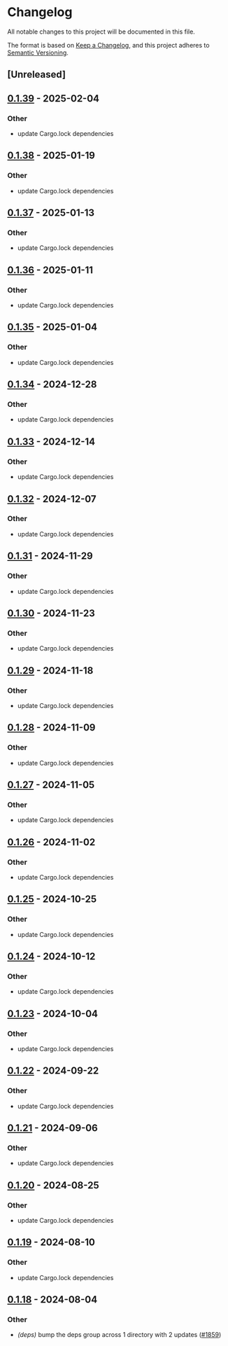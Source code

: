 # Changelog
All notable changes to this project will be documented in this file.

The format is based on [Keep a Changelog](https://keepachangelog.com/en/1.0.0/),
and this project adheres to [Semantic Versioning](https://semver.org/spec/v2.0.0.html).

## [Unreleased]

## [0.1.39](https://github.com/cargo-bins/cargo-binstall/compare/detect-targets-v0.1.38...detect-targets-v0.1.39) - 2025-02-04

### Other

- update Cargo.lock dependencies

## [0.1.38](https://github.com/cargo-bins/cargo-binstall/compare/detect-targets-v0.1.37...detect-targets-v0.1.38) - 2025-01-19

### Other

- update Cargo.lock dependencies

## [0.1.37](https://github.com/cargo-bins/cargo-binstall/compare/detect-targets-v0.1.36...detect-targets-v0.1.37) - 2025-01-13

### Other

- update Cargo.lock dependencies

## [0.1.36](https://github.com/cargo-bins/cargo-binstall/compare/detect-targets-v0.1.35...detect-targets-v0.1.36) - 2025-01-11

### Other

- update Cargo.lock dependencies

## [0.1.35](https://github.com/cargo-bins/cargo-binstall/compare/detect-targets-v0.1.34...detect-targets-v0.1.35) - 2025-01-04

### Other

- update Cargo.lock dependencies

## [0.1.34](https://github.com/cargo-bins/cargo-binstall/compare/detect-targets-v0.1.33...detect-targets-v0.1.34) - 2024-12-28

### Other

- update Cargo.lock dependencies

## [0.1.33](https://github.com/cargo-bins/cargo-binstall/compare/detect-targets-v0.1.32...detect-targets-v0.1.33) - 2024-12-14

### Other

- update Cargo.lock dependencies

## [0.1.32](https://github.com/cargo-bins/cargo-binstall/compare/detect-targets-v0.1.31...detect-targets-v0.1.32) - 2024-12-07

### Other

- update Cargo.lock dependencies

## [0.1.31](https://github.com/cargo-bins/cargo-binstall/compare/detect-targets-v0.1.30...detect-targets-v0.1.31) - 2024-11-29

### Other

- update Cargo.lock dependencies

## [0.1.30](https://github.com/cargo-bins/cargo-binstall/compare/detect-targets-v0.1.29...detect-targets-v0.1.30) - 2024-11-23

### Other

- update Cargo.lock dependencies

## [0.1.29](https://github.com/cargo-bins/cargo-binstall/compare/detect-targets-v0.1.28...detect-targets-v0.1.29) - 2024-11-18

### Other

- update Cargo.lock dependencies

## [0.1.28](https://github.com/cargo-bins/cargo-binstall/compare/detect-targets-v0.1.27...detect-targets-v0.1.28) - 2024-11-09

### Other

- update Cargo.lock dependencies

## [0.1.27](https://github.com/cargo-bins/cargo-binstall/compare/detect-targets-v0.1.26...detect-targets-v0.1.27) - 2024-11-05

### Other

- update Cargo.lock dependencies

## [0.1.26](https://github.com/cargo-bins/cargo-binstall/compare/detect-targets-v0.1.25...detect-targets-v0.1.26) - 2024-11-02

### Other

- update Cargo.lock dependencies

## [0.1.25](https://github.com/cargo-bins/cargo-binstall/compare/detect-targets-v0.1.24...detect-targets-v0.1.25) - 2024-10-25

### Other

- update Cargo.lock dependencies

## [0.1.24](https://github.com/cargo-bins/cargo-binstall/compare/detect-targets-v0.1.23...detect-targets-v0.1.24) - 2024-10-12

### Other

- update Cargo.lock dependencies

## [0.1.23](https://github.com/cargo-bins/cargo-binstall/compare/detect-targets-v0.1.22...detect-targets-v0.1.23) - 2024-10-04

### Other

- update Cargo.lock dependencies

## [0.1.22](https://github.com/cargo-bins/cargo-binstall/compare/detect-targets-v0.1.21...detect-targets-v0.1.22) - 2024-09-22

### Other

- update Cargo.lock dependencies

## [0.1.21](https://github.com/cargo-bins/cargo-binstall/compare/detect-targets-v0.1.20...detect-targets-v0.1.21) - 2024-09-06

### Other
- update Cargo.lock dependencies

## [0.1.20](https://github.com/cargo-bins/cargo-binstall/compare/detect-targets-v0.1.19...detect-targets-v0.1.20) - 2024-08-25

### Other
- update Cargo.lock dependencies

## [0.1.19](https://github.com/cargo-bins/cargo-binstall/compare/detect-targets-v0.1.18...detect-targets-v0.1.19) - 2024-08-10

### Other
- update Cargo.lock dependencies

## [0.1.18](https://github.com/cargo-bins/cargo-binstall/compare/detect-targets-v0.1.17...detect-targets-v0.1.18) - 2024-08-04

### Other
- *(deps)* bump the deps group across 1 directory with 2 updates ([#1859](https://github.com/cargo-bins/cargo-binstall/pull/1859))
